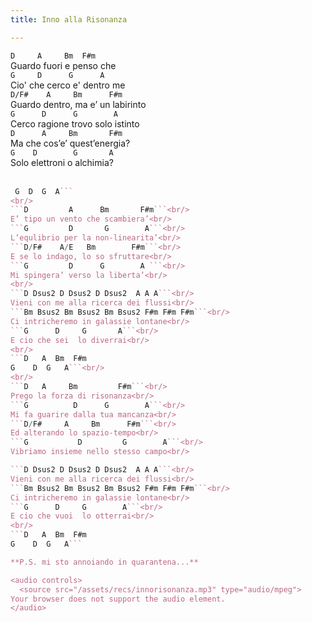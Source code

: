 ```yaml
---
title: Inno alla Risonanza

---
```


```D     A     Bm  F#m```<br/>
Guardo fuori e penso che<br/>
```G     D      G  	   A```<br/>
Cio' che cerco e' dentro me<br/>
```D/F#    A     Bm      F#m```<br/>
Guardo dentro, ma e’ un labirinto<br/>
```G      D      G        A```<br/>
Cerco ragione trovo solo istinto<br/>
```D      A     Bm       F#m```<br/>
Ma che cos’e’ quest’energia?<br/>
```G    D        G       A```<br/>
Solo elettroni o alchimia?<br/>
<br/>
```D  A  Bm F#m
 G  D  G  A```
<br/>
```D         A      Bm       F#m```<br/>
E’ tipo un vento che scambiera’<br/>
```G         D       G        A```<br/>
L’equlibrio per la non-linearita’<br/>
```D/F#    A/E   Bm        F#m```<br/>
E se lo indago, lo so sfruttare<br/>
```G         D      G        A ```<br/>
Mi spingera’ verso la liberta’<br/>
<br/>
```D Dsus2 D Dsus2 D Dsus2  A A A```<br/>
Vieni con me alla ricerca dei flussi<br/>
```Bm Bsus2 Bm Bsus2 Bm Bsus2 F#m F#m F#m```<br/>
Ci intricheremo in galassie lontane<br/>
```G      D     G       A```<br/>
E cio che sei  lo diverrai<br/>
<br/>
```D   A  Bm  F#m
G    D  G   A```<br/>
<br/>
```D   A     Bm         F#m```<br/>
Prego la forza di risonanza<br/>
```G          D      G  	  A```<br/>
Mi fa guarire dalla tua mancanza<br/>
```D/F#     A     Bm      F#m```<br/>
Ed alterando lo spazio-tempo<br/>
```G           D         G        A```<br/>
Vibriamo insieme nello stesso campo<br/>

```D Dsus2 D Dsus2 D Dsus2  A A A```<br/>
Vieni con me alla ricerca dei flussi<br/>
```Bm Bsus2 Bm Bsus2 Bm Bsus2 F#m F#m F#m```<br/>
Ci intricheremo in galassie lontane<br/>
```G      D     G        A```<br/>
E cio che vuoi  lo otterrai<br/>
<br/>
```D   A  Bm  F#m
G    D  G   A```

**P.S. mi sto annoiando in quarantena...**

<audio controls>
  <source src="/assets/recs/innorisonanza.mp3" type="audio/mpeg">
Your browser does not support the audio element.
</audio>
